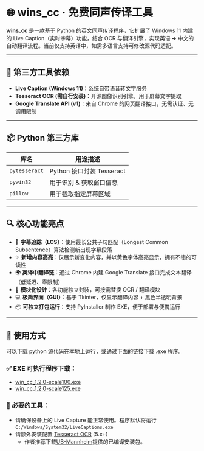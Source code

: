 # 🌐 wins_cc · 免费同声传译工具

**wins_cc** 是一款基于 Python 的英文同声传译程序，它扩展了 Windows 11 内建的 Live Caption（实时字幕）功能，结合 OCR 与翻译引擎，实现英语 ➜ 中文的自动翻译流程。当前仅支持英译中，如需多语言支持可修改源代码适配。

---

## 🧩 第三方工具依赖

- **Live Caption (Windows 11)**：系统自带语音转文字服务
- **Tesseract OCR (需自行安装)**：开源图像识别引擎，用于屏幕文字提取
- **Google Translate API (v1)**：来自 Chrome 的网页翻译接口，无需认证、无调用限制

---

## 📦 Python 第三方库

| 库名           | 用途描述                  |
|----------------|--------------------------|
| `pytesseract`  | Python 接口封装 Tesseract |
| `pywin32`      | 用于识别 & 获取窗口信息    |
| `pillow`       | 用于截取指定屏幕区域       |

---

## 🔍 核心功能亮点

- 🧠 **字幕追踪（LCS）**：使用最长公共子句匹配（Longest Common Subsentence）算法检测新出现字幕段落
- ✨ **新增内容高亮**：仅展示新变化内容，并以黄色字体高亮显示，拥有不错的可读性
- 🌍 **英译中翻译链**：通过 Chrome 内建 Google Translate 接口完成文本翻译（低延迟、零限制）
- 🧱 **模块化设计**：各功能独立封装，可按需替换 OCR / 翻译模块
- 💻 **极简界面（GUI）**：基于 Tkinter，仅显示翻译内容 + 黑色半透明背景
- 📦 **可独立打包运行**：支持 PyInstaller 制作 EXE，便于部署与便携运行

---

## 🚀 使用方式

可以下载 python 源代码在本地上运行，或通过下面的链接下载 .exe 程序。

### ✅ EXE 可执行程序下载：

- [win_cc_1.2.0-scale100.exe](https://www.mediafire.com/file/n7geptx7g0wxdag/wins_cc_1.2.0-scale100.exe/file)
- [win_cc_1.2.0-scale125.exe](https://www.mediafire.com/file/wx31qotdfet8pe2/wins_cc_1.2.0-scale125.exe/file)

### 🔧 必要的工具：
- 请确保设备上的 Live Capture 能正常使用。程序默认将运行`C:/Windows/System32/LiveCaptions.exe`
- 请额外安装配置 [Tesseract OCR](https://tesseract-ocr.cn/tessdoc/Installation.html) (5.x+)
  - 作者推荐下载[UB-Mannheim](https://github.com/UB-Mannheim/tesseract/wiki)提供的已编译安装包。
